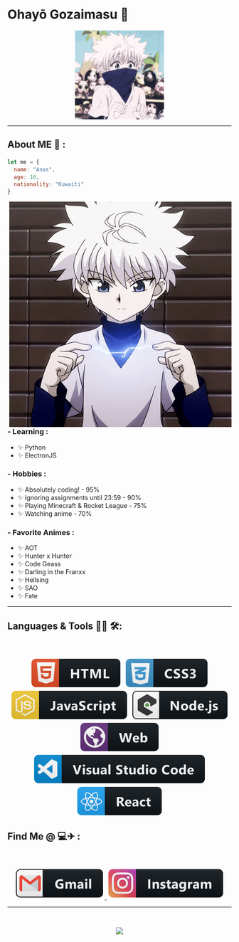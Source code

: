 # Ohayō Gozaimasu 👋
<!-- Huge thanks to https://github.com/Xx-Ashutosh-xX for sharing this beautiful temple. -->

<div align="center">
<img hight="200" width="200" alt="GIF" align="center" src="https://github.com/AnasMeshal/AnasMeshal/blob/main/assets/hi.gif?raw=true">
</div>

***

## About ME 💬 :

```javascript
let me = {
  name: "Anas",
  age: 16,
  nationality: "Kuwaiti"
}
```

<img hight="400" width="500" alt="GIF" align="right" src="https://github.com/AnasMeshal/AnasMeshal/blob/main/assets/me.gif?raw=true">

### - Learning :
- ✨ Python
- ✨ ElectronJS

### - Hobbies : 
- ✨ Absolutely coding! - 95%
- ✨ Ignoring assignments until 23:59 - 90%
- ✨ Playing Minecraft & Rocket League - 75%
- ✨ Watching anime - 70%

### - Favorite Animes : 
- ✨ AOT
- ✨ Hunter x Hunter
- ✨ Code Geass
- ✨ Darling in the Franxx
- ✨ Hellsing
- ✨ SAO
- ✨ Fate

***

## Languages & Tools 👨‍💻 🛠:
</br>

<p align="center">

<!-- For more icons please follow  https://github.com/MikeCodesDotNET/ColoredBadges -->
<img src="https://raw.githubusercontent.com/AnasMeshal/AnasMeshal/a3e73d663f9b5ed8bf2154b12c05b4cc219ab982/assets/icon/html.svg" alt="html" style="vertical-align:top; margin:4px">
<img src="https://raw.githubusercontent.com/AnasMeshal/AnasMeshal/a3e73d663f9b5ed8bf2154b12c05b4cc219ab982/assets/icon/css3.svg" alt="css3"  style="vertical-align:top; margin:4px">
<img src="https://raw.githubusercontent.com/AnasMeshal/AnasMeshal/a3e73d663f9b5ed8bf2154b12c05b4cc219ab982/assets/icon/js.svg" alt="javascript" style="vertical-align:top; margin:4px">
<img src="https://raw.githubusercontent.com/AnasMeshal/AnasMeshal/a3e73d663f9b5ed8bf2154b12c05b4cc219ab982/assets/icon/nodejs_larger.svg" alt="node" style="vertical-align:top; margin:4px">
<img src="https://raw.githubusercontent.com/AnasMeshal/AnasMeshal/a3e73d663f9b5ed8bf2154b12c05b4cc219ab982/assets/icon/web.svg" alt="web" style="vertical-align:top; margin:4px">
<img src="https://raw.githubusercontent.com/AnasMeshal/AnasMeshal/a3e73d663f9b5ed8bf2154b12c05b4cc219ab982/assets/icon/visualstudio_code.svg" alt="visualstudio_code" style="vertical-align:top; margin:4px">
<img src="https://raw.githubusercontent.com/AnasMeshal/AnasMeshal/a3e73d663f9b5ed8bf2154b12c05b4cc219ab982/assets/icon/react.svg" alt="react" style="vertical-align:top; margin:4px">
</br>
</p>


## Find Me @ 💻✈ : 
</br>

<p align="center">

<a href = "mailto: fire-ball-kwt@hotmail.com" target="_blank" >
  <img src="https://raw.githubusercontent.com/AnasMeshal/AnasMeshal/a3e73d663f9b5ed8bf2154b12c05b4cc219ab982/assets/icon/gmail.svg" alt="gmail" style="vertical-align:top;       margin:4px">
</a>
<a href="https://www.instagram.com/a.marzou8/?hl=en" target="_blank" >
  <img src="https://raw.githubusercontent.com/AnasMeshal/AnasMeshal/a3e73d663f9b5ed8bf2154b12c05b4cc219ab982/assets/icon/instagram.svg" alt="instagram"  style="vertical-       align:top; margin:4px">
</a>
</br>
</p>

--- 
</br>

<p align="center" >  
  <a href="https://github.com/anuraghazra/github-readme-stats"> 
<img  src="https://github-readme-stats.vercel.app/api?username=AnasMeshal&&show_icons=true&theme=algolia"/>
  </a>
  </p>
 
